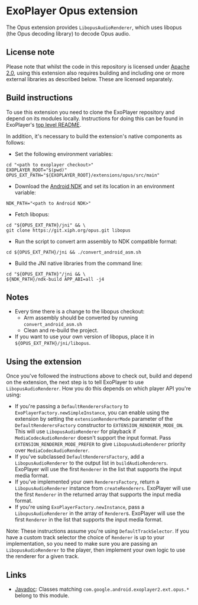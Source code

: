 # ExoPlayer Opus extension #

The Opus extension provides `LibopusAudioRenderer`, which uses libopus (the Opus
decoding library) to decode Opus audio.

## License note ##

Please note that whilst the code in this repository is licensed under
[Apache 2.0][], using this extension also requires building and including one or
more external libraries as described below. These are licensed separately.

[Apache 2.0]: https://github.com/google/ExoPlayer/blob/release-v2/LICENSE

## Build instructions ##

To use this extension you need to clone the ExoPlayer repository and depend on
its modules locally. Instructions for doing this can be found in ExoPlayer's
[top level README][].

In addition, it's necessary to build the extension's native components as
follows:

* Set the following environment variables:

```
cd "<path to exoplayer checkout>"
EXOPLAYER_ROOT="$(pwd)"
OPUS_EXT_PATH="${EXOPLAYER_ROOT}/extensions/opus/src/main"
```

* Download the [Android NDK][] and set its location in an environment variable:

```
NDK_PATH="<path to Android NDK>"
```

* Fetch libopus:

```
cd "${OPUS_EXT_PATH}/jni" && \
git clone https://git.xiph.org/opus.git libopus
```

* Run the script to convert arm assembly to NDK compatible format:

```
cd ${OPUS_EXT_PATH}/jni && ./convert_android_asm.sh
```

* Build the JNI native libraries from the command line:

```
cd "${OPUS_EXT_PATH}"/jni && \
${NDK_PATH}/ndk-build APP_ABI=all -j4
```

[top level README]: https://github.com/google/ExoPlayer/blob/release-v2/README.md
[Android NDK]: https://developer.android.com/tools/sdk/ndk/index.html

## Notes ##

* Every time there is a change to the libopus checkout:
  * Arm assembly should be converted by running `convert_android_asm.sh`
  * Clean and re-build the project.
* If you want to use your own version of libopus, place it in
  `${OPUS_EXT_PATH}/jni/libopus`.

## Using the extension ##

Once you've followed the instructions above to check out, build and depend on
the extension, the next step is to tell ExoPlayer to use `LibopusAudioRenderer`.
How you do this depends on which player API you're using:

* If you're passing a `DefaultRenderersFactory` to
  `ExoPlayerFactory.newSimpleInstance`, you can enable using the extension by
  setting the `extensionRendererMode` parameter of the `DefaultRenderersFactory`
  constructor to `EXTENSION_RENDERER_MODE_ON`. This will use
  `LibopusAudioRenderer` for playback if `MediaCodecAudioRenderer` doesn't
  support the input format. Pass `EXTENSION_RENDERER_MODE_PREFER` to give
  `LibopusAudioRenderer` priority over `MediaCodecAudioRenderer`.
* If you've subclassed `DefaultRenderersFactory`, add a `LibopusAudioRenderer`
  to the output list in `buildAudioRenderers`. ExoPlayer will use the first
  `Renderer` in the list that supports the input media format.
* If you've implemented your own `RenderersFactory`, return a
  `LibopusAudioRenderer` instance from `createRenderers`. ExoPlayer will use the
  first `Renderer` in the returned array that supports the input media format.
* If you're using `ExoPlayerFactory.newInstance`, pass a `LibopusAudioRenderer`
  in the array of `Renderer`s. ExoPlayer will use the first `Renderer` in the
  list that supports the input media format.

Note: These instructions assume you're using `DefaultTrackSelector`. If you have
a custom track selector the choice of `Renderer` is up to your implementation,
so you need to make sure you are passing an `LibopusAudioRenderer` to the
player, then implement your own logic to use the renderer for a given track.

## Links ##

* [Javadoc][]: Classes matching `com.google.android.exoplayer2.ext.opus.*`
  belong to this module.

[Javadoc]: https://exoplayer.dev/doc/reference/index.html
